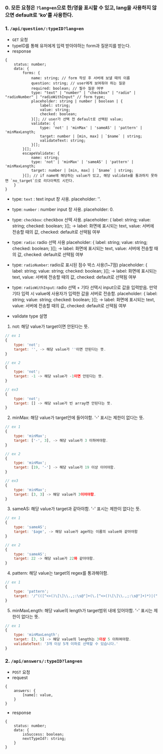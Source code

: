 ### 0. 모든 요청은 `?lang=en`으로 한/영을 표시할 수 있고, lang을 사용하지 않으면 default로 'ko'를 사용한다.

### 1. `/api/question/:typeID?lang=en`
- `GET` 요청
- typeID를 통해 유저에게 입력 받아야하는 form과 질문지를 받는다.
- response
```
{
    status: number;
    data: {
        forms: {
            name: string; // form 작성 후 서버에 보낼 때의 이름
            question: string; // user에게 보여줘야 하는 질문
            required: boolean; // 필수 질문 여부
            type: "text" | "number" | "checkbox" | "radio" | "radioNumber" | "radioWithInput" // form type;
            placeholder: string | number | boolean | {
                label: string;
                value: string;
                checked: boolean;
            }[]; // user가 선택 전 default로 선택된 value;
            validate: {
                type: 'not' | 'minMax' | 'sameAS' | 'pattern' | 'minMaxLength;
                target: number | [min, max] | `$name` | string;
                validateText: string;
            }[];
        }[];
        escapeValidate: {
            name: string;
            type: 'not' | 'minMax' | 'sameAS' | 'pattern' | 'minMaxLength;
            target: number | [min, max] | `$name` | string;
        }[]; // if name에 해당하는 value가 있고, 해당 validate를 통과하지 못하면 `no_target`으로 리다이렉트 시킨다.
    }
}
```
- type: `text` : text input 창 사용. placeholder: ''.
- type: `number` : number input 창 사용. placeholder: 0.
- type: `checkbox`: checkbox 선택 사용. placeholder: {
                label: string;
                value: string;
                checked: boolean;
            }[]; 
            -> label: 화면에 표시되는 text,
               value: 서버에 전송할 때의 값, 
               checked: default로 선택됨 여부
- type: `radio`: radio 선택 사용 placeholder: {
                label: string;
                value: string;
                checked: boolean;
            }[]; 
            -> label: 화면에 표시되는 text,
               value: 서버에 전송할 때의 값, 
               checked: default로 선택됨 여부
- type: `radioNumber`: radio로 표시된 점수 박스 사용(1~7점) 
            placeholder: {
                label: string;
                value: string;
                checked: boolean;
            }[]; 
            -> label: 화면에 표시되는 text,
               value: 서버에 전송할 때의 값, 
               checked: default로 선택됨 여부
- type: `radioWithInput`: radio 선택 + 기타 선택시 input으로 값을 입력받음. 만약 기타 입력 시 value에 사용자가 입력한 값을 서버로 전송함.
            placeholder: {
                label: string;
                value: string;
                checked: boolean;
            }[]; 
            -> label: 화면에 표시되는 text,
               value: 서버에 전송할 때의 값, 
               checked: default로 선택됨 여부

- validate type 설명
1. not: 해당 value가 target이면 안된다는 뜻.
```js
// ex 1
{
    type: 'not';
    target: '', -> 해당 value가 ''이면 안된다는 뜻.
}

// ex 2
{
    type: 'not';
    target: -1 -> 해당 value가 -1이면 안된다는 뜻.
}

// ex3
{
    type: 'not';
    target: [] -> 해당 value가 빈 array면 안된다는 뜻.
}

```
2. minMax: 해당 value가 target안에 들어야함.
'-' 표시는 제한이 없다는 뜻.
```js
// ex 1
{
    type: 'minMax';
    target: ['-', 3], -> 해당 value가 3 이하여야함.
}

// ex 2
{
    type: 'minMax';
    target: [19, '-'] -> 해당 value가 19 이상 이어야함.
}

// ex3
{
    type: 'minMax';
    target: [3, 3] -> 해당 value가 3이어야함.
}
```

3. sameAS: 해당 value가 target과 같아야함.
'-' 표시는 제한이 없다는 뜻.
```js
// ex 1
{
    type: 'sameAS';
    target: '$age', -> 해당 value가 age라는 이름의 value와 같아야함
}

// ex 2
{
    type: 'sameAS';
    target: 22 -> 해당 value가 22와 같아야함.
}
```

4. pattern: 해당 value는 target의 regex를 통과해야함.
```js
// ex 1
{
    type: 'pattern';
    target: '/^(([^<>()\[\]\\.,;:\s@"]+(\.[^<>()\[\]\\.,;:\s@"]+)*)|(".+"))@((\[[0-9]{1,3}\.[0-9]{1,3}\.[0-9]{1,3}\.[0-9]{1,3}])|(([a-zA-Z\-0-9]+\.)+[a-zA-Z]{2,}))$/', -> 해당 value는 target의 regex를 통과해야함.
}
```

5. minMaxLength: 해당 value의 length가 target범위 내에 있어야함.
'-' 표시는 제한이 없다는 뜻.
```js
// ex 1
{
    type: 'minMaxLength';
    target: [3, 5] -> 해당 value의 length는 3이상 5 이하여야함.
    validateText: '3개 이상 5개 이하로 선택할 수 있습니다.'
}
```

### 2. `/api/answers/:typeID?lang=en`
- `POST` 요청
- request
```
{
    answers: {
        [name]: value,
    }
}
```
- response
```
{
    status: number;
    data: {
        isSuccess: boolean;
        nextTypeId?: string;
    }
}
```